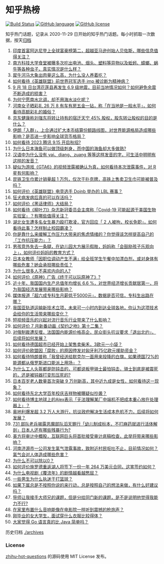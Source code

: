 # 知乎热榜
[![Build Status](https://github.com/ToWeLong/zhihu-hot-questions/workflows/CI/badge.svg)](https://github.com/ToWeLong/zhihu-hot-questions/actions)
[![GitHub language](https://img.shields.io/badge/language-golang-orange.svg)](https://golang.org/)
[![GitHub license](https://img.shields.io/github/license/ToWeLong/zhihu-hot-questions)](https://github.com/ToWeLong/zhihu-hot-questions/blob/main/LICENSE)

知乎热门话题，记录从 2020-11-29 日开始的知乎热门话题。每小时抓取一次数据，按天[归档](./archives)

<!-- BEGIN -->

1. [印度首富阿达尼登上全球富豪榜第二，超越亚马逊创始人贝佐斯，哪些信息值得关注？](https://www.zhihu.com/question/554221443)
1. [南方科技大学食堂被曝多次吃出电池、烟头、塑料等异物以及蚯蚓、蟑螂、蜗牛等各种虫子，真实情况是什么样？](https://www.zhihu.com/question/554163643)
1. [犀牛河马大象出肉量这么高，为什么没人养着吃？](https://www.zhihu.com/question/40006248)
1. [如何看待《英雄联盟》前世界冠军选手 imp 被诊断为精神病？](https://www.zhihu.com/question/552633982)
1. [9 月 18 日台湾花莲县再发生 6.9 级地震，目前当地情况如何？如何避免余震不断造成的损害？](https://www.zhihu.com/question/554241030)
1. [为何宁愿南水北调，却不用海水淡化呢？](https://www.zhihu.com/question/27195673)
1. [河南女子晒彩礼 26 万 8 有车有房五金一钻，称「在当地是一般水平」，如何看待高额彩礼的婚俗？](https://www.zhihu.com/question/553692452)
1. [京东健康称刘强东将转让持有的宿迁天宁 45% 股权，股东转让股权的目的是什么？](https://www.zhihu.com/question/554108319)
1. [伊朗「入群」，上合通过扩大本币结算份额路线图，对世界能源格局造成哪些影响？是否进一步影响全球货币格局？](https://www.zhihu.com/question/554216544)
1. [如何看待 2023 腾讯 9.15 开启秋招?](https://www.zhihu.com/question/553790535)
1. [为什么日本海鱼可以做顶级刺身，而中国的海鱼却大多做熟?](https://www.zhihu.com/question/548875804)
1. [汉语中为什么没有 yai、diang、zuang 等等这样发音的字，可生活中明明有这样的发音？](https://www.zhihu.com/question/554016086)
1. [疑似为游戏《GTA6》的视频泄露被确认为真，如何看待本次泄露事件，对 R 星有何影响？](https://www.zhihu.com/question/554246595)
1. [昆铁卫生巾累计销量超 1 万包，仅次于扑克牌，高铁上售卖卫生巾可能被普及吗？](https://www.zhihu.com/question/554264218)
1. [如何评价《英雄联盟》电竞选手 Doinb 举办的 LBL 赛事？](https://www.zhihu.com/question/553960226)
1. [狂犬病发病后真的可以存活吗？](https://www.zhihu.com/question/365516362)
1. [如何评价《黑话律师》大结局？](https://www.zhihu.com/question/554184969)
1. [如何看待《柳叶刀》杂志新冠委员会主席称「Covid-19 可能起源于美国生物实验室」？有哪些值得关注？](https://www.zhihu.com/question/541154437)
1. [湖北女生遭多名女生暴力殴打欺凌，官方回应「 2 人被拘，校长免职」，如何看待此事？怎样制止校园霸凌？](https://www.zhihu.com/question/553861981)
1. [你是靠什么来缓解工作压力大带来的焦虑情绪的？你觉得该怎样提高自己的「工作抗压能力」？](https://www.zhihu.com/question/551205525)
1. [男孩意外失去一条腿，在幼儿园大方展示假肢，妈妈称「会鼓励孩子乐观向上」，如何评价妈妈的教育方式？](https://www.zhihu.com/question/553752806)
1. [日本女教师「因职位调动产生不满」给全班学生午餐中加漂白剂，或对身体有哪些危害？她会承担哪些责任？](https://www.zhihu.com/question/554246631)
1. [为什么很多人不喜欢内向的人?](https://www.zhihu.com/question/263345051)
1. [如何评价《原神》广告《终于可以玩原神了》?](https://www.zhihu.com/question/554163267)
1. [近十年，我国国内生产总值年均增长 6.6 %，对世界经济增长贡献居第一，将为我国经济发展带来哪些影响？](https://www.zhihu.com/question/554328945)
1. [媒体报道「超六成专科生月薪低于5000元」，数据是否可信，专科生出路在哪？](https://www.zhihu.com/question/553773938)
1. [我国亚轨道运输新技术立项，未来可一小时内到达全球各地，你认为这项技术会给你的生活带来哪些变化？](https://www.zhihu.com/question/553857871)
1. [短视频音乐的兴起对流行音乐行业带来了什么影响？](https://www.zhihu.com/question/553101834)
1. [如何评价 7 月新番动画《契约之吻》第十二集？](https://www.zhihu.com/question/554203126)
1. [对俄制裁遭反噬，法国国内能源价格高企，民众街头抗议要求「退出北约」，后续将如何发展？](https://www.zhihu.com/question/554309201)
1. [如何看待德国超市已经开始上架售卖柴禾，3欧元一小袋？](https://www.zhihu.com/question/553972263)
1. [如何评价欧盟因「腐败」的原因停发对匈牙利75亿欧元援助资金？](https://www.zhihu.com/question/554310614)
1. [如何看待特朗普称「我曾经送给默克尔一面用来投降的白旗，如果德国72%的能源都从俄罗斯进口能派上用场」？](https://www.zhihu.com/question/554312112)
1. [为什么工人头盔都是防钝击的，可都说板甲骑士最怕钝击，骑士到底是被震死的，还是被钝器打变形压死的?](https://www.zhihu.com/question/417781504)
1. [日本百岁老人数量首次突破 9 万创新高，其中近九成是女性，如何看待这一现象？](https://www.zhihu.com/question/554318311)
1. [如何看待东北大学百年校庆吉祥物被曝疑似抄袭？](https://www.zhihu.com/question/553892084)
1. [如何看待博主地球上的Alex表示「无法理解某厂中端机不把成本重心放在处理器上」？](https://www.zhihu.com/question/554167760)
1. [奥地利爆发超 3.2 万人大游行，抗议政府解决生活成本危机不力，后续将如何发展？](https://www.zhihu.com/question/554284748)
1. [731 部队老兵揭露恶魔部队滔天罪行「幼儿制成标本，不打麻药就进行活体解剖」日本人还有哪些残暴行为?](https://www.zhihu.com/question/554239479)
1. [美方将审计中概股，互联网巨头将首批接受审计底稿检查，此举将带来哪些影响？](https://www.zhihu.com/question/554308013)
1. [河南济源市一公司发生氯气泄露事故，致附近村民呕吐不止，目前情况如何？氯气会对人体造成哪些危害？](https://www.zhihu.com/question/554306641)
1. [为什么不可以除以0？](https://www.zhihu.com/question/29365241)
1. [如何评价施罗德重返湖人将签下一份一年 264 万美元合同，这笔签约如何？](https://www.zhihu.com/question/554023356)
1. [为什么电视剧《覆流年》的剧情越看越憋屈？](https://www.zhihu.com/question/552205305)
1. [一些男生为什么执迷于打篮球？](https://www.zhihu.com/question/459535893)
1. [如果下属总是不按照你说的来行动，总是按照自己的想法来做，有什么好建议吗？](https://www.zhihu.com/question/553450033)
1. [导师让我接手大师兄的课题，但是分给同门新的课题，是不是说明他觉得我能力不行?](https://www.zhihu.com/question/554118706)
1. [在家里布置什么音响能像在电影院一样听到震撼的枪炮声？](https://www.zhihu.com/question/460604872)
1. [刚毕业的女大学生，面试穿什么衣服比较得体？](https://www.zhihu.com/question/277447411)
1. [大家觉得 Go 语言真的比 Java 简单吗？](https://www.zhihu.com/question/551650867)

<!-- END -->

历史归档 [./archives](./archives)


### License
[zhihu-hot-questions](https://github.com/towelong/zhihu-hot-questions) 的源码使用 MIT License 发布。